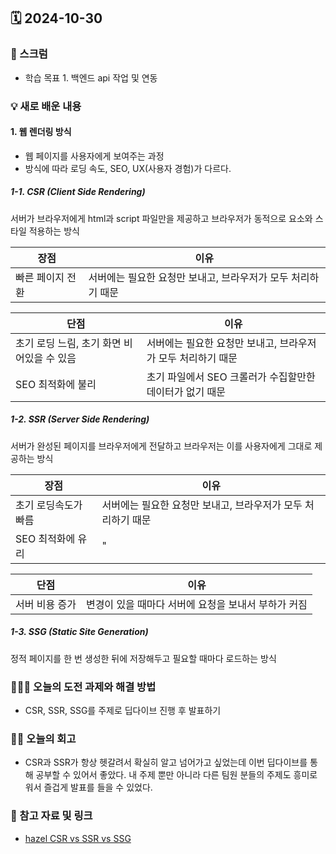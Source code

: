 ## 🗓️ 2024-10-30

### 🐌 스크럼

- 학습 목표 1. 백엔드 api 작업 및 연동

### 💡 새로 배운 내용

#### 1. 웹 렌더링 방식

- 웹 페이지를 사용자에게 보여주는 과정
- 방식에 따라 로딩 속도, SEO, UX(사용자 경험)가 다르다.

##### 1-1. CSR (Client Side Rendering)

서버가 브라우저에게 html과 script 파일만을 제공하고 브라우저가 동적으로 요소와 스타일 적용하는 방식

| 장점             | 이유                                                         |
| ---------------- | ------------------------------------------------------------ |
| 빠른 페이지 전환 | 서버에는 필요한 요청만 보내고, 브라우저가 모두 처리하기 때문 |

| 단점                                       | 이유                                                         |
| ------------------------------------------ | ------------------------------------------------------------ |
| 초기 로딩 느림, 초기 화면 비어있을 수 있음 | 서버에는 필요한 요청만 보내고, 브라우저가 모두 처리하기 때문 |
| SEO 최적화에 불리                          | 초기 파일에서 SEO 크롤러가 수집할만한 데이터가 없기 때문     |

##### 1-2. SSR (Server Side Rendering)

서버가 완성된 페이지를 브라우저에게 전달하고 브라우저는 이를 사용자에게 그대로 제공하는 방식

| 장점                 | 이유                                                         |
| -------------------- | ------------------------------------------------------------ |
| 초기 로딩속도가 빠름 | 서버에는 필요한 요청만 보내고, 브라우저가 모두 처리하기 때문 |
| SEO 최적화에 유리    | "                                                            |

| 단점           | 이유                                                |
| -------------- | --------------------------------------------------- |
| 서버 비용 증가 | 변경이 있을 때마다 서버에 요청을 보내서 부하가 커짐 |

##### 1-3. SSG (Static Site Generation)

정적 페이지를 한 번 생성한 뒤에 저장해두고 필요할 때마다 로드하는 방식

### 👩🏻‍💻 오늘의 도전 과제와 해결 방법

- CSR, SSR, SSG를 주제로 딥다이브 진행 후 발표하기

### 👏🏻 오늘의 회고

- CSR과 SSR가 항상 헷갈려서 확실히 알고 넘어가고 싶었는데 이번 딥다이브를 통해 공부할 수 있어서 좋았다. 내 주제 뿐만 아니라 다른 팀원 분들의 주제도 흥미로워서 즐겁게 발표를 들을 수 있었다.

### 🔗 참고 자료 및 링크

- [hazel CSR vs SSR vs SSG](https://www.notion.so/adapterz/hazel-park-a18199e149154a578f3177c92d0d02b0#a6b4e1ec8c5140efbe1852375e10d07d)
